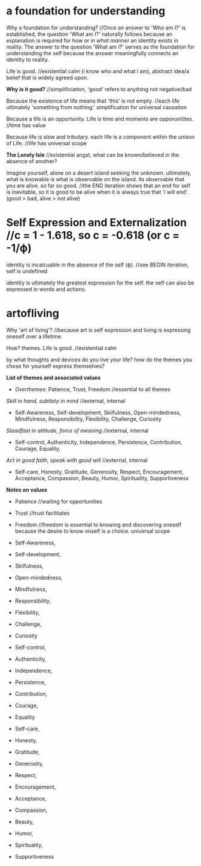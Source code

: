
# a foundation for understanding
Why a foundation for understanding? //Once an answer to 'Who am I?' is established, the question 'What am I?' naturally follows because an explanation is required for how or *in what manner* an identity exists in reality. The answer to the question 'What am I?' serves as the foundation for understanding the self because the answer meaningfully connects an identity to reality.

Life is good. //existential calm (i know who and what i am), abstract idea/a belief that is widely agreed upon.

**Why is it good?** //simplificiation, 'good' refers to anything not negative/bad

Because the existence of life means that 'this' is not empty. //each life ultimately 'something from nothing.' simplification for universal causation

Because a life is an opportunity. Life is time and moments are opporunitites. //time has value

Because life is slow and tributary. each life is a component within the unison of Life. //life has universal scope

**The Lonely Isle** //existential angst, what can be known/believed in the absence of another?

Imagine yourself, alone on a desert island seeking the unknown. ultimately, what is knowable is what is observable on the island. its observable that you are alive. so far so good. //the END iteration shows that an end for self is inevitable, so it is good to be alive when it is always true that 'i will end'. (good > bad, alive > not alive)

# Self Expression and Externalization //c = 1 - 1.618, so c = -0.618 (or c = -1/ϕ)
identity is incalcuable in the absence of the self (ϕ). //see BEGIN iteration, self is undefined

identity is ultimately the greatest expression for the self. the self can also be expressed in words and actions.

# artofliving
Why 'art of living'? //because art is self expression and living is expressing oneself over a lifetime.

How? themes. Life is good. //existential calm

by what thoughts and devices do you live your life? how do the themes you chose for yourself express themselves?


**List of themes and associated values**
* *Overthemes*: Patience, Trust, Freedom //essential to all themes

*Skill in hand, subtlety in mind* //external, internal
* Self-Awareness, Self-development, Skilfulness, Open-mindedness, Mindfulness, Responsibility, Flexibility, Challenge, Curiosity

*Steadfast in attitude, force of meaning* //external, internal
* Self-control, Authenticity, Independence, Persistence, Contribution, Courage, Equality, 

*Act in good faith, speak with good will* //external, internal
* Self-care, Honesty, Gratitude, Generosity, Respect, Encouragement, Acceptance, Compassion, Beauty, Humor, Spirituality, Supportiveness
  
**Notes on values**

* Patience //waiting for opportunities
* Trust //trust facilitates
* Freedom //freedom is essential to knowing and discovering oneself because the desire to know onself is a choice. universal scope


* Self-Awareness, 
* Self-development, 
* Skilfulness, 
* Open-mindedness, 
* Mindfulness, 
* Responsibility, 
* Flexibility, 
* Challenge, 
* Curiosity

* Self-control, 
* Authenticity, 
* Independence, 
* Persistence, 
* Contribution, 
* Courage, 
* Equality

* Self-care, 
* Honesty, 
* Gratitude, 
* Generosity, 
* Respect, 
* Encouragement,
* Acceptance, 
* Compassion, 
* Beauty, 
* Humor, 
* Spirituality, 
* Supportiveness
